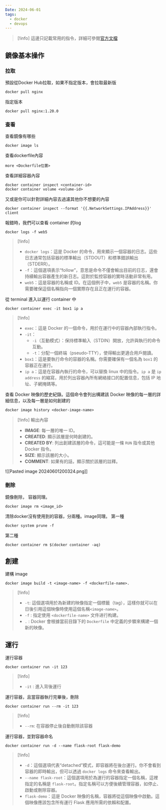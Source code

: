 ```yaml
---
Date: 2024-06-01
tags:
  - docker
  - devops
---
```

>[!info]
>這邊只記載常用的指令，詳細可參閱[官方文檔](https://docs.docker.com/engine/)
## 鏡像基本操作
### 拉取
預設從Docker Hub拉取，如果不指定版本，會拉取最新版
```shell
docker pull nginx
```

指定版本
```
docker pull nginx:1.20.0
```
### 查看
查看鏡像有哪些
```shell
docker image ls
```

查看dockerfile內容
```shell
more <Dockerfile位置>
```

查看詳細容器內容
```shell
docker container inspect <container-id>
docker container volume <volume-id>
```

又或是你可以針對詳細內容去過濾其他你不想要的內容
```shell
docker container inspect --format '{{.NetworkSettings.IPAddress}}' client
```

報錯時，我們可以查看 container 的log
```shell
docker logs -f web5
```
>[!info]
>- `docker logs`：這是 Docker 的命令，用來顯示一個容器的日志。這些日志通常包括容器的標準輸出（STDOUT）和標準錯誤輸出（STDERR）。
>- `-f`：這個選項表示“follow”，意思是命令不僅會輸出目前的日志，還會持續輸出容器產生的新日志。這對於監控容器的實時活動非常有用。
>- `web5`：這是容器的名稱或 ID。在這個例子中，`web5` 是容器的名稱。你需要確保這個名稱指向一個實際存在且正在運行的容器。

從 terminal 進入以運行 container 中
```shell
docker container exec -it box1 ip a
```
>[!info]
>- `exec`：這是 Docker 的一個命令，用於在運行中的容器內部執行指令。
>- `-it`：
>	- `-i`（互動模式）：保持標準輸入（STDIN）開放，允許與執行的命令互動。
>	- `-t`：分配一個終端（pseudo-TTY），使得輸出更適合用戶閱讀。
>- `box1`：這是要執行命令的容器的名稱。你需要確保有一個名為 `box1` 的容器正在運行。
>- `ip a`：這是在容器內執行的命令，可以替換 linux 中的指令。`ip a` 是 `ip address` 的縮寫，用於列出容器內所有網絡接口的配置信息，包括 IP 地址、子網掩碼等。

查看 Docker 映像的歷史紀錄。這個命令會列出構建該 Docker 映像的每一層的詳細信息，以及每一層是如何創建的
```shell
docker image history <docker-image-name>
```
>[!info]
>輸出內容
>- **IMAGE**: 每一層的唯一 ID。
>- **CREATED**: 顯示該層是何時創建的。
>- **CREATED BY**: 列出創建該層的命令，這可能是一條 `RUN` 指令或其他 Docker 指令。
>- **SIZE**: 顯示該層的大小。
>- **COMMENT**: 如果有的話，顯示關於該層的註釋。

![[Pasted image 20240601200324.png]]
### 刪除
鏡像刪除， 容器同理。
```shell
docker image rm <image_id>
```

清除docker沒有使用到的容器，分兩種。image同理。
第一種
```shell
docker system prune -f
```
第二種
```shell
docker container rm $(docker container -aq)
```
## 創建
建構 image
```shell
docker image build -t <image-name> -f <dockerfile-name>.
```
>[!info]
>- `-t`: 這個選項用於為新建的映像指定一個標籤（tag），這樣你就可以在日後引用這個映像時使用這個名稱`<image-name>`。
>- `-f` : 指定使用 `<dockerfile-name>` 文件进行构建。
>- `.` : Docker 會根據當前目錄下的 `Dockerfile` 中定義的步驟來構建一個新的映像。
## 運行
運行容器
```shell
docker container run -it 123
```
>[!info]
>- `-it` : 進入背後運行

運行容器，且當容器執行完畢後，刪除
```shell
docker container run --rm -it 123
```
>[!info]
>- `--rm`: 在容器停止後自動刪除該容器

運行容器，並對容器命名
```shell
docker container run -d --name flask-root flask-demo
```
>[!info]
>- `-d`：這個選項代表“detached”模式，即容器將在後台運行。你不會看到容器的即時輸出，但可以透過 `docker logs` 命令來查看輸出。
>- `--name flask-root`：這個選項用於為運行的容器指定一個名稱，這裡指定的名稱是 `flask-root`。指定名稱可以方便後續管理容器，如停止、啟動或刪除容器。
>- `flask-demo`：這是 Docker 映像的名稱，容器將從這個映像中啟動。這個映像應該包含所有運行 Flask 應用所需的依賴和配置。

